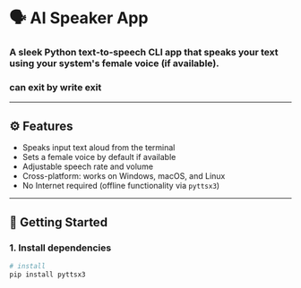 # 🗣️ AI Speaker App

### A sleek Python text‑to‑speech CLI app that speaks your text using your system's female voice (if available).
### can exit by write exit
---

## ⚙️ Features

- Speaks input text aloud from the terminal
- Sets a female voice by default if available
- Adjustable speech rate and volume
- Cross-platform: works on Windows, macOS, and Linux
- No Internet required (offline functionality via `pyttsx3`)

---

## 🚀 Getting Started

### 1. Install dependencies

```bash
# install 
pip install pyttsx3
